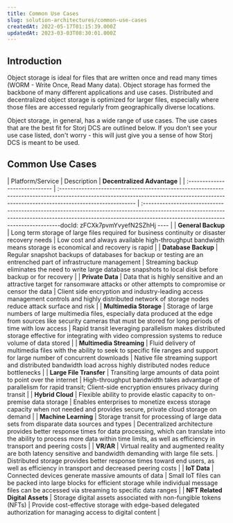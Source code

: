 ```yaml
---
title: Common Use Cases
slug: solution-architectures/common-use-cases
createdAt: 2022-05-17T01:15:39.000Z
updatedAt: 2023-03-03T08:30:01.000Z
---
```


## Introduction

Object storage is ideal for files that are written once and read many times (WORM - Write Once, Read Many data). Object storage has formed the backbone of many different applications and use cases. Distributed and decentralized object storage is optimized for larger files, especially where those files are accessed regularly from geographically diverse locations. &#x20;

Object storage, in general, has a wide range of use cases. The use cases that are the best fit for Storj DCS are outlined below. If you don't see your use case listed, don't worry - this will just give you a sense of how Storj DCS is meant to be used.

## Common Use Cases

| Platform/Service               | Description                                                                                                                                                                              | **Decentralized Advantage**                                                                                                                                                                                       |
| :----------------------------- | :--------------------------------------------------------------------------------------------------------------------------------------------------------------------------------------- | :------------------------------------------------------------------------------------------------------------------------------------------------------------------------------------------------------------docId: zFCXk7pvmYvyefN2SZhHj
---- |
| **General Backup**             | Long term storage of large files required for business continuity or disaster recovery needs                                                                                             | Low cost and always available high-throughput bandwidth means storage is economical and recovery is rapid                                                                                                         |
| **Database Backup**            | Regular snapshot backups of databases for backup or testing are an entrenched part of infrastructure management                                                                          | Streaming backup eliminates the need to write large database snapshots to local disk before backup or for recovery                                                                                                |
| **Private Data**               | Data that is highly sensitive and an attractive target for ransomware attacks or other attempts to compromise or censor the data                                                         | Client side encryption and industry-leading access management controls and highly distributed network of storage nodes reduce attack surface and risk                                                             |
| **Multimedia Storage**         | Storage of large numbers of large multimedia files, especially data produced at the edge from sources like security cameras that must be stored for long periods of time with low access | Rapid transit leveraging parallelism makes distributed storage effective for integrating with video compression systems to reduce volume of data stored                                                           |
| **Multimedia Streaming**       | Fluid delivery of multimedia files with the ability to seek to specific file ranges and support for large number of concurrent downloads                                                 | Native file streaming support and distributed bandwidth load across highly distributed nodes reduce bottlenecks                                                                                                   |
| **Large File Transfer**        | Transiting large amounts of data point to point over the internet                                                                                                                        | High-throughput bandwidth takes advantage of parallelism for rapid transit; Client-side encryption ensures privacy during transit                                                                                 |
| **Hybrid Cloud**               | Flexible ability to provide elastic capacity to on-premise data storage                                                                                                                  | Enables enterprises to monetize excess storage capacity when not needed and provides secure, private cloud storage on demand                                                                                      |
| **Machine Learning**           | Storage transit for processing of large data sets from disparate data sources and types                                                                                                  | Decentralized architecture provides better response times for data processing, which can translate into the ability to process more data within time limits, as well as efficiency in transport and peering costs |
| **VR/AR**                      | Virtual reality and augmented reality are both latency sensitive and bandwidth demanding with large file sets.                                                                           | Distributed storage provides better response times toward end users, as well as efficiency in transport and decreased peering costs                                                                               |
| **IoT Data**                   | Connected devices generate massive amounts of data                                                                                                                                       | Small IoT files can be packed into large blocks for efficient storage while individual message files can be accessed via streaming to specific data ranges                                                        |
| **NFT Related Digital Assets** | Storage digital assets associated with non-fungible tokens (NFTs)                                                                                                                        | Provide cost-effective storage with edge-based delegated authorization for managing access to digital content                                                                                                     |

